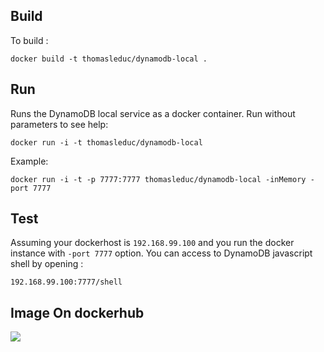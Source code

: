 
## Build

To build :

```
docker build -t thomasleduc/dynamodb-local .
```

## Run
Runs the DynamoDB local service as a docker container. Run without parameters to see help:

```
docker run -i -t thomasleduc/dynamodb-local
```

Example:

```
docker run -i -t -p 7777:7777 thomasleduc/dynamodb-local -inMemory -port 7777
```

## Test

Assuming your dockerhost is `192.168.99.100` and you run the docker instance with `-port 7777` option. You can access to DynamoDB javascript shell by opening : 

```
192.168.99.100:7777/shell
```

## Image On dockerhub

[![](https://images.microbadger.com/badges/image/thomasleduc/dynamodb-local.svg)](https://microbadger.com/images/thomasleduc/dynamodb-local)

